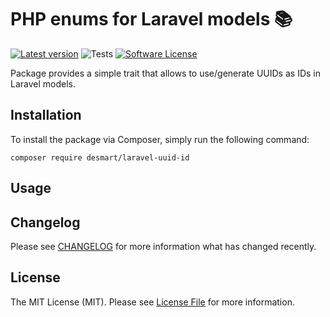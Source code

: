 # PHP enums for Laravel models 📚

[![Latest version](https://img.shields.io/packagist/v/desmart/laravel-enum.svg?style=flat)](https://github.com/DeSmart/laravel-enum)
![Tests](https://github.com/desmart/laravel-enum/workflows/Run%20Tests/badge.svg)
[![Software License](https://img.shields.io/badge/license-MIT-brightgreen.svg)](https://github.com/DeSmart/laravel-enum/blob/master/LICENSE)

Package provides a simple trait that allows to use/generate UUIDs as IDs in Laravel models.

## Installation
To install the package via Composer, simply run the following command:
```
composer require desmart/laravel-uuid-id
```

## Usage

## Changelog

Please see [CHANGELOG](CHANGELOG.md) for more information what has changed recently.

## License

The MIT License (MIT). Please see [License File](LICENSE.md) for more information.
